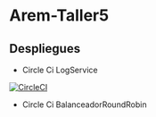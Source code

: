# Arem-Taller5

## Despliegues

   * Circle Ci LogService
   
   [![CircleCI](https://circleci.com/gh/fernando-b15/LogService.svg?style=svg&circle-token=ccbceb8116e8666c36b14bb54f9cb7b166f1b68f)](https://app.circleci.com/pipelines/github/fernando-b15/LogService/1/workflows/70c6b01b-02af-42bc-bcf5-6158a5247afd)

   
   * Circle Ci BalanceadorRoundRobin
   
